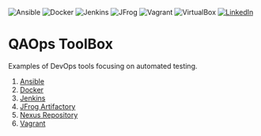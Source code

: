 ![Ansible](https://img.shields.io/badge/ansible-%231A1918.svg?style=for-the-badge&logo=ansible&logoColor=white)
![Docker](https://img.shields.io/badge/docker-%230db7ed.svg?style=for-the-badge&logo=docker&logoColor=white)
![Jenkins](https://img.shields.io/badge/jenkins-%23D24939.svg?style=for-the-badge&logo=jenkins&logoColor=white)
![JFrog](https://img.shields.io/badge/JFrog-%2341BF47.svg?style=for-the-badge&logo=JFrog&logoColor=white)
![Vagrant](https://img.shields.io/badge/vagrant-%231563FF.svg?style=for-the-badge&logo=vagrant&logoColor=white)
![VirtualBox](https://img.shields.io/badge/VirtualBox-183A61.svg?style=for-the-badge&logo=VirtualBox&logoColor=white)
<a href="https://linkedin.com/in/leonardo-duprates">
    <img alt="LinkedIn" src="https://img.shields.io/badge/linkedin-%230077B5.svg?&style=for-the-badge&logo=linkedin&logoColor=white"/>
</a>

# QAOps ToolBox

Examples of DevOps tools focusing on automated testing.

1. [Ansible](https://github.com/leoduprates/qaops-toolbox/tree/main/ansible)
2. [Docker](https://github.com/leoduprates/qaops-toolbox/tree/main/docker)
3. [Jenkins](https://github.com/leoduprates/qaops-toolbox/tree/main/jenkins)
4. [JFrog Artifactory](https://github.com/leoduprates/qaops-toolbox/tree/main/jfrog-artifactory)
5. [Nexus Repository](https://github.com/leoduprates/qaops-toolbox/tree/main/sonatype-nexus)
6. [Vagrant](https://github.com/leoduprates/qaops-toolbox/tree/main/vagrant)
